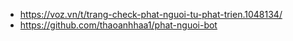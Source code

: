 - https://voz.vn/t/trang-check-phat-nguoi-tu-phat-trien.1048134/
- <https://github.com/thaoanhhaa1/phat-nguoi-bot>

